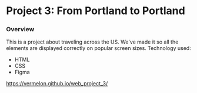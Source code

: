 # Project 3: From Portland to Portland

### Overview
This is a project about traveling across the US. We've made it so all the elements are displayed correctly on popular screen sizes. 
Technology used:
* HTML
* CSS
* Figma

https://vermelon.github.io/web_project_3/
